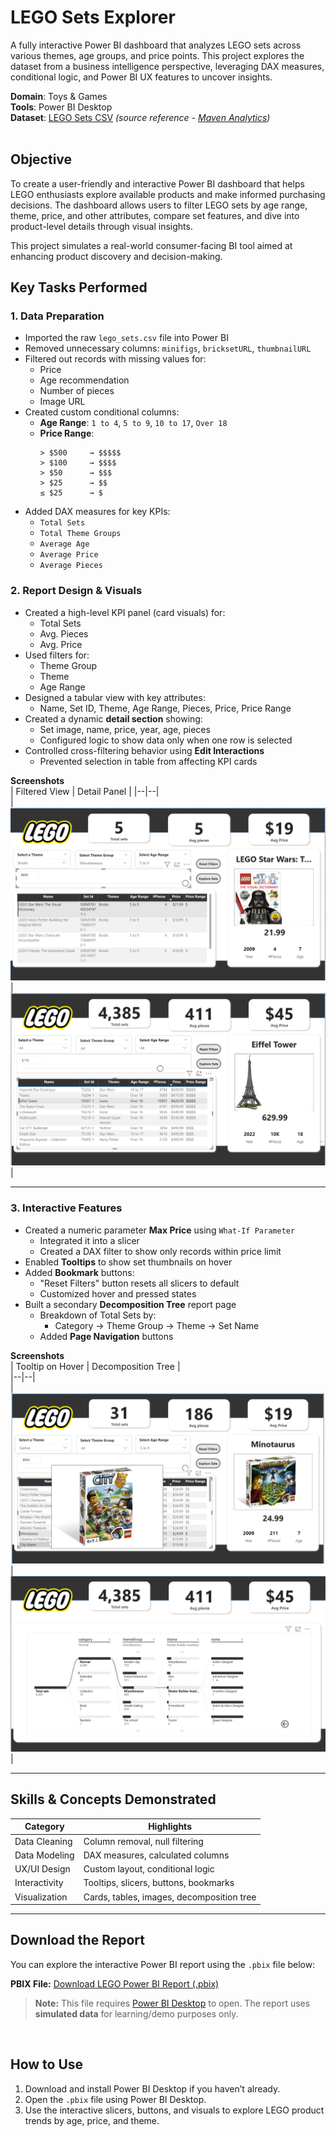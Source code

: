 # LEGO Sets Explorer

A fully interactive Power BI dashboard that analyzes LEGO sets across various themes, age groups, and price points. This project explores the dataset from a business intelligence perspective, leveraging DAX measures, conditional logic, and Power BI UX features to uncover insights.

**Domain**: Toys & Games  
**Tools**: Power BI Desktop  
**Dataset**: [LEGO Sets CSV](./lego-sets-data/lego_sets.csv) *(source reference - [Maven Analytics](https://app.mavenanalytics.io/guided-projects/7ea2d5de-8a63-4c92-8350-b640d6df07d4))*  
<br>

## Objective

To create a user-friendly and interactive Power BI dashboard that helps LEGO enthusiasts explore available products and make informed purchasing decisions. The dashboard allows users to filter LEGO sets by age range, theme, price, and other attributes, compare set features, and dive into product-level details through visual insights.

This project simulates a real-world consumer-facing BI tool aimed at enhancing product discovery and decision-making.
<br>

## Key Tasks Performed

### 1. Data Preparation  
- Imported the raw `lego_sets.csv` file into Power BI  
- Removed unnecessary columns: `minifigs`, `bricksetURL`, `thumbnailURL`  
- Filtered out records with missing values for:
  - Price  
  - Age recommendation  
  - Number of pieces  
  - Image URL  
- Created custom conditional columns:
  - **Age Range**: `1 to 4`, `5 to 9`, `10 to 17`, `Over 18`  
  - **Price Range**:  
    ```
    > $500     → $$$$$  
    > $100     → $$$$  
    > $50      → $$$  
    > $25      → $$  
    ≤ $25      → $
    ```
- Added DAX measures for key KPIs:
  - `Total Sets`
  - `Total Theme Groups`
  - `Average Age`
  - `Average Price`
  - `Average Pieces`

### 2. Report Design & Visuals

- Created a high-level KPI panel (card visuals) for:
  - Total Sets  
  - Avg. Pieces  
  - Avg. Price  
- Used filters for:
  - Theme Group  
  - Theme  
  - Age Range  
- Designed a tabular view with key attributes:
  - Name, Set ID, Theme, Age Range, Pieces, Price, Price Range  
- Created a dynamic **detail section** showing:
  - Set image, name, price, year, age, pieces  
  - Configured logic to show data only when one row is selected
- Controlled cross-filtering behavior using **Edit Interactions**
  - Prevented selection in table from affecting KPI cards

**Screenshots**  
| Filtered View | Detail Panel |
|--|--|  
| ![Filtered View](./assets/filters-applied.png) | ![Detail View](./assets/set-explorer.png) |

---

### 3. Interactive Features

- Created a numeric parameter **Max Price** using `What-If Parameter`
  - Integrated it into a slicer  
  - Created a DAX filter to show only records within price limit  
- Enabled **Tooltips** to show set thumbnails on hover  
- Added **Bookmark** buttons:
  - "Reset Filters" button resets all slicers to default  
  - Customized hover and pressed states  
- Built a secondary **Decomposition Tree** report page
  - Breakdown of Total Sets by:
    - Category → Theme Group → Theme → Set Name  
  - Added **Page Navigation** buttons

**Screenshots**  
| Tooltip on Hover | Decomposition Tree |  
|--|--|  
| ![Tooltip Hover](./assets/thumbnail-on-hover.png) | ![Decomposition Tree](./assets/explore-sets-in-decomposition-tree.png) |

---

## Skills & Concepts Demonstrated

| Category          | Highlights                               |
|------------------|-------------------------------------------|
| Data Cleaning     | Column removal, null filtering            |
| Data Modeling     | DAX measures, calculated columns          |
| UX/UI Design      | Custom layout, conditional logic          |
| Interactivity     | Tooltips, slicers, buttons, bookmarks     |
| Visualization     | Cards, tables, images, decomposition tree |

---

## Download the Report

You can explore the interactive Power BI report using the `.pbix` file below:

**PBIX File:** [Download LEGO Power BI Report (.pbix)](./lego-explorer.pbix)  

> **Note:** This file requires [Power BI Desktop](https://powerbi.microsoft.com/desktop/) to open. The report uses **simulated data** for learning/demo purposes only.
<br>

## How to Use

1. Download and install Power BI Desktop if you haven’t already.
2. Open the `.pbix` file using Power BI Desktop.
3. Use the interactive slicers, buttons, and visuals to explore LEGO product trends by age, price, and theme.
